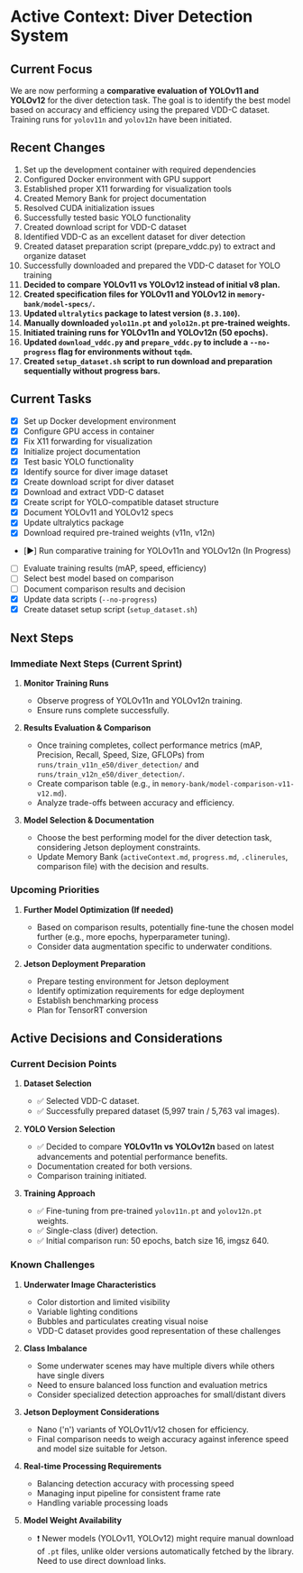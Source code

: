 # Active Context: Diver Detection System

## Current Focus
We are now performing a **comparative evaluation of YOLOv11 and YOLOv12** for the diver detection task. The goal is to identify the best model based on accuracy and efficiency using the prepared VDD-C dataset. Training runs for `yolov11n` and `yolov12n` have been initiated.

## Recent Changes
1. Set up the development container with required dependencies
2. Configured Docker environment with GPU support
3. Established proper X11 forwarding for visualization tools
4. Created Memory Bank for project documentation
5. Resolved CUDA initialization issues
6. Successfully tested basic YOLO functionality
7. Created download script for VDD-C dataset
8. Identified VDD-C as an excellent dataset for diver detection
9. Created dataset preparation script (prepare_vddc.py) to extract and organize dataset
10. Successfully downloaded and prepared the VDD-C dataset for YOLO training
11. **Decided to compare YOLOv11 vs YOLOv12 instead of initial v8 plan.**
12. **Created specification files for YOLOv11 and YOLOv12 in `memory-bank/model-specs/`.**
13. **Updated `ultralytics` package to latest version (`8.3.100`).**
14. **Manually downloaded `yolo11n.pt` and `yolo12n.pt` pre-trained weights.**
15. **Initiated training runs for YOLOv11n and YOLOv12n (50 epochs).**
16. **Updated `download_vddc.py` and `prepare_vddc.py` to include a `--no-progress` flag for environments without `tqdm`.**
17. **Created `setup_dataset.sh` script to run download and preparation sequentially without progress bars.**

## Current Tasks
- [x] Set up Docker development environment
- [x] Configure GPU access in container
- [x] Fix X11 forwarding for visualization
- [x] Initialize project documentation
- [x] Test basic YOLO functionality
- [x] Identify source for diver image dataset
- [x] Create download script for diver dataset
- [x] Download and extract VDD-C dataset
- [x] Create script for YOLO-compatible dataset structure
- [x] Document YOLOv11 and YOLOv12 specs
- [x] Update ultralytics package
- [x] Download required pre-trained weights (v11n, v12n)
- [▶️] Run comparative training for YOLOv11n and YOLOv12n (In Progress)
- [ ] Evaluate training results (mAP, speed, efficiency)
- [ ] Select best model based on comparison
- [ ] Document comparison results and decision
- [x] Update data scripts (`--no-progress`)
- [x] Create dataset setup script (`setup_dataset.sh`)

## Next Steps

### Immediate Next Steps (Current Sprint)
1. **Monitor Training Runs**
   - Observe progress of YOLOv11n and YOLOv12n training.
   - Ensure runs complete successfully.

2. **Results Evaluation & Comparison**
   - Once training completes, collect performance metrics (mAP, Precision, Recall, Speed, Size, GFLOPs) from `runs/train_v11n_e50/diver_detection/` and `runs/train_v12n_e50/diver_detection/`.
   - Create comparison table (e.g., in `memory-bank/model-comparison-v11-v12.md`).
   - Analyze trade-offs between accuracy and efficiency.

3. **Model Selection & Documentation**
   - Choose the best performing model for the diver detection task, considering Jetson deployment constraints.
   - Update Memory Bank (`activeContext.md`, `progress.md`, `.clinerules`, comparison file) with the decision and results.

### Upcoming Priorities
1. **Further Model Optimization (If needed)**
   - Based on comparison results, potentially fine-tune the chosen model further (e.g., more epochs, hyperparameter tuning).
   - Consider data augmentation specific to underwater conditions.

2. **Jetson Deployment Preparation**
   - Prepare testing environment for Jetson deployment
   - Identify optimization requirements for edge deployment
   - Establish benchmarking process
   - Plan for TensorRT conversion

## Active Decisions and Considerations

### Current Decision Points
1. **Dataset Selection**
   - ✅ Selected VDD-C dataset.
   - ✅ Successfully prepared dataset (5,997 train / 5,763 val images).

2. **YOLO Version Selection**
   - ✅ Decided to compare **YOLOv11n vs YOLOv12n** based on latest advancements and potential performance benefits.
   - Documentation created for both versions.
   - Comparison training initiated.

3. **Training Approach**
   - ✅ Fine-tuning from pre-trained `yolov11n.pt` and `yolov12n.pt` weights.
   - ✅ Single-class (diver) detection.
   - ✅ Initial comparison run: 50 epochs, batch size 16, imgsz 640.

### Known Challenges
1. **Underwater Image Characteristics**
   - Color distortion and limited visibility
   - Variable lighting conditions
   - Bubbles and particulates creating visual noise
   - VDD-C dataset provides good representation of these challenges

2. **Class Imbalance**
   - Some underwater scenes may have multiple divers while others have single divers
   - Need to ensure balanced loss function and evaluation metrics
   - Consider specialized detection approaches for small/distant divers

3. **Jetson Deployment Considerations**
   - Nano ('n') variants of YOLOv11/v12 chosen for efficiency.
   - Final comparison needs to weigh accuracy against inference speed and model size suitable for Jetson.

4. **Real-time Processing Requirements**
   - Balancing detection accuracy with processing speed
   - Managing input pipeline for consistent frame rate
   - Handling variable processing loads

5. **Model Weight Availability**
   - ❗ Newer models (YOLOv11, YOLOv12) might require manual download of `.pt` files, unlike older versions automatically fetched by the library. Need to use direct download links. 